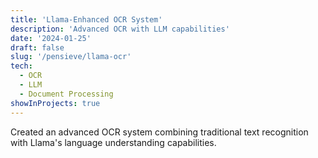 ```yaml
---
title: 'Llama-Enhanced OCR System'
description: 'Advanced OCR with LLM capabilities'
date: '2024-01-25'
draft: false
slug: '/pensieve/llama-ocr'
tech:
  - OCR
  - LLM
  - Document Processing
showInProjects: true
---
```


Created an advanced OCR system combining traditional text recognition with Llama's language understanding capabilities.

